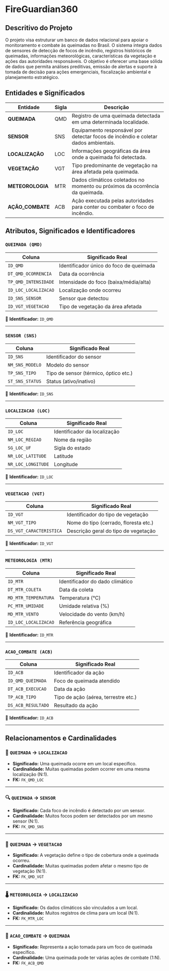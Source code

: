 # FireGuardian360

## Descritivo do Projeto

O projeto visa estruturar um banco de dados relacional para apoiar o monitoramento e combate às queimadas no Brasil. O sistema integra dados de sensores de detecção de focos de incêndio, registros históricos de queimadas, informações meteorológicas, características da vegetação e ações das autoridades responsáveis. O objetivo é oferecer uma base sólida de dados que permita análises preditivas, emissão de alertas e suporte à tomada de decisão para ações emergenciais, fiscalização ambiental e planejamento estratégico.

## Entidades e Significados

| Entidade         | Sigla | Descrição                                                                                   |
|------------------|-------|--------------------------------------------------------------------------------------------|
| **QUEIMADA**     | QMD   | Registro de uma queimada detectada em uma determinada localidade.                           |
| **SENSOR**       | SNS   | Equipamento responsável por detectar focos de incêndio e coletar dados ambientais.          |
| **LOCALIZAÇÃO**  | LOC   | Informações geográficas da área onde a queimada foi detectada.                              |
| **VEGETAÇÃO**    | VGT   | Tipo predominante de vegetação na área afetada pela queimada.                               |
| **METEOROLOGIA** | MTR   | Dados climáticos coletados no momento ou próximos da ocorrência da queimada.                |
| **AÇÃO_COMBATE** | ACB   | Ação executada pelas autoridades para conter ou combater o foco de incêndio.                |

## **Atributos, Significados e Identificadores**

### `QUEIMADA (QMD)`

| Coluna               | Significado Real                        |
| -------------------- | --------------------------------------- |
| `ID_QMD`    | Identificador único do foco de queimada |
| `DT_QMD_OCORRENCIA`  | Data da ocorrência                      |
| `TP_QMD_INTENSIDADE` | Intensidade do foco (baixa/média/alta)  |
| `ID_LOC_LOCALIZACAO` | Localização onde ocorreu                |
| `ID_SNS_SENSOR`      | Sensor que detectou                     |
| `ID_VGT_VEGETACAO`   | Tipo de vegetação da área afetada       |

🔑 **Identificador:** `ID_QMD`

---

### `SENSOR (SNS)`

| Coluna          | Significado Real                      |
| --------------- | ------------------------------------- |
| `ID_SNS` | Identificador do sensor               |
| `NM_SNS_MODELO` | Modelo do sensor                      |
| `TP_SNS_TIPO`   | Tipo de sensor (térmico, óptico etc.) |
| `ST_SNS_STATUS` | Status (ativo/inativo)                |

🔑 **Identificador:** `ID_SNS`

---

### `LOCALIZACAO (LOC)`

| Coluna               | Significado Real             |
| -------------------- | ---------------------------- |
| `ID_LOC` | Identificador da localização |
| `NM_LOC_REGIAO`      | Nome da região               |
| `SG_LOC_UF`          | Sigla do estado              |
| `NR_LOC_LATITUDE`    | Latitude                     |
| `NR_LOC_LONGITUDE`   | Longitude                    |

🔑 **Identificador:** `ID_LOC`

---

### `VEGETACAO (VGT)`

| Coluna                  | Significado Real                      |
| ----------------------- | ------------------------------------- |
| `ID_VGT`      | Identificador do tipo de vegetação    |
| `NM_VGT_TIPO`           | Nome do tipo (cerrado, floresta etc.) |
| `DS_VGT_CARACTERISTICA` | Descrição geral do tipo de vegetação  |

🔑 **Identificador:** `ID_VGT`

---

### `METEOROLOGIA (MTR)`

| Coluna                | Significado Real                |
| --------------------- | ------------------------------- |
| `ID_MTR` | Identificador do dado climático |
| `DT_MTR_COLETA`       | Data da coleta                  |
| `MD_MTR_TEMPERATURA`  | Temperatura (°C)                |
| `PC_MTR_UMIDADE`      | Umidade relativa (%)            |
| `MD_MTR_VENTO`        | Velocidade do vento (km/h)      |
| `ID_LOC_LOCALIZACAO`  | Referência geográfica           |

🔑 **Identificador:** `ID_MTR`

---

### `ACAO_COMBATE (ACB)`

| Coluna             | Significado Real                     |
| ------------------ | ------------------------------------ |
| `ID_ACB`      | Identificador da ação                |
| `ID_QMD_QUEIMADA`  | Foco de queimada atendido            |
| `DT_ACB_EXECUCAO`  | Data da ação                         |
| `TP_ACB_TIPO`      | Tipo de ação (aérea, terrestre etc.) |
| `DS_ACB_RESULTADO` | Resultado da ação                    |

🔑 **Identificador:** `ID_ACB`

---

## **Relacionamentos e Cardinalidades**

### 📍 `QUEIMADA` → `LOCALIZACAO`

* **Significado:** Uma queimada ocorre em um local específico.
* **Cardinalidade:** Muitas queimadas podem ocorrer em uma mesma localização (N:1).
* **FK:** `FK_QMD_LOC`

---

### 🔍 `QUEIMADA` → `SENSOR`

* **Significado:** Cada foco de incêndio é detectado por um sensor.
* **Cardinalidade:** Muitos focos podem ser detectados por um mesmo sensor (N:1).
* **FK:** `FK_QMD_SNS`

---

### 🌿 `QUEIMADA` → `VEGETACAO`

* **Significado:** A vegetação define o tipo de cobertura onde a queimada ocorreu.
* **Cardinalidade:** Muitas queimadas podem afetar o mesmo tipo de vegetação (N:1).
* **FK:** `FK_QMD_VGT`

---

### 🌡️ `METEOROLOGIA` → `LOCALIZACAO`

* **Significado:** Os dados climáticos são vinculados a um local.
* **Cardinalidade:** Muitos registros de clima para um local (N:1).
* **FK:** `FK_MTR_LOC`

---

### 🧯 `ACAO_COMBATE` → `QUEIMADA`

* **Significado:** Representa a ação tomada para um foco de queimada específico.
* **Cardinalidade:** Uma queimada pode ter várias ações de combate (1\:N).
* **FK:** `FK_ACB_QMD`
